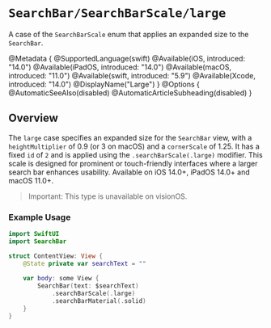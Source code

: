 # ``SearchBar/SearchBarScale/large``

A case of the `SearchBarScale` enum that applies an expanded size to the `SearchBar`.

@Metadata {
    @SupportedLanguage(swift)
    @Available(iOS, introduced: "14.0")
    @Available(iPadOS, introduced: "14.0")
    @Available(macOS, introduced: "11.0")
    @Available(swift, introduced: "5.9")
    @Available(Xcode, introduced: "14.0")
    @DisplayName("Large")
}
@Options {
    @AutomaticSeeAlso(disabled)
    @AutomaticArticleSubheading(disabled)
}

## Overview

The `large` case specifies an expanded size for the `SearchBar` view, with a `heightMultiplier` of 0.9 (or 3 on macOS) and a `cornerScale` of 1.25. It has a fixed `id` of `2` and is applied using the `.searchBarScale(.large)` modifier. This scale is designed for prominent or touch-friendly interfaces where a larger search bar enhances usability. Available on iOS 14.0+, iPadOS 14.0+ and macOS 11.0+.

> Important: This type is unavailable on visionOS.

### Example Usage
```swift
import SwiftUI
import SearchBar

struct ContentView: View {
    @State private var searchText = ""
    
    var body: some View {
        SearchBar(text: $searchText)
            .searchBarScale(.large)
            .searchBarMaterial(.solid)
    }
}
```
